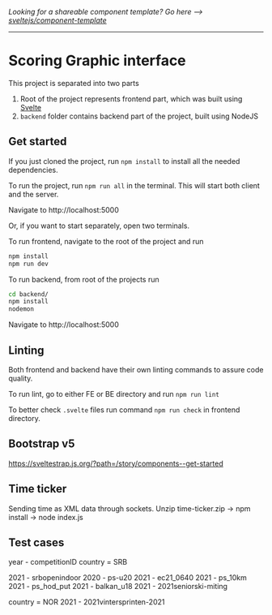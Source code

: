 _Looking for a shareable component template? Go here --> [sveltejs/component-template](https://github.com/sveltejs/component-template)_

---

# Scoring Graphic interface

This project is separated into two parts

1. Root of the project represents frontend part, which was built using [Svelte](https://svelte.dev)
2. `backend` folder contains backend part of the project, built using NodeJS

## Get started

If you just cloned the project, run `npm install` to install all the needed dependencies.

To run the project, run `npm run all` in the terminal. This will start both client and the server.

Navigate to http://localhost:5000

Or, if you want to start separately, open two terminals.

To run frontend, navigate to the root of the project and run

```bash
npm install
npm run dev
```

To run backend, from root of the projects run

```bash
cd backend/
npm install
nodemon
```

Navigate to http://localhost:5000

## Linting

Both frontend and backend have their own linting commands to assure code quality.

To run lint, go to either FE or BE directory and run `npm run lint`

To better check `.svelte` files run command `npm run check` in frontend directory.

## Bootstrap v5
https://sveltestrap.js.org/?path=/story/components--get-started

## Time ticker
Sending time as XML data through sockets.
Unzip time-ticker.zip -> npm install -> node index.js
## Test cases
year - competitionID
country = SRB

2021 - srbopenindoor
2020 - ps-u20
2021 - ec21_0640
2021 - ps_10km
2021 - ps_hod_put
2021 - balkan_u18
2021 - 2021seniorski-miting

country = NOR
2021 - 2021vintersprinten-2021 